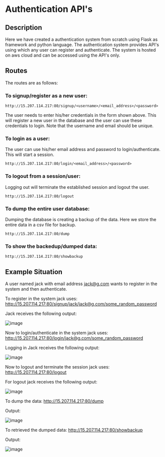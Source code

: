 # Authentication API's

## Description
Here we have created a authentication system from scratch using Flask as framework and python language. 
The authentication system provides API's using which any user can register and authenticate. 
The system is hosted on aws cloud and can be accessed using the API's only. 


## Routes
The routes are as follows:

### To signup/register as a new user:
```
http://15.207.114.217:80/signup/<username>/<email_address>/<password>
```
The user needs to enter his/her credentials in the form shown above. This will register a new user in the database and the user can use these credentials to login. Note that the username and email should be unique.


### To login as a user:
The user can use his/her email address and password to login/authenticate. This will start a session.
```
http://15.207.114.217:80/login/<email_address>/<password>
```

### To logout from a session/user:
Logging out will terminate the established session and logout the user. 
```
http://15.207.114.217:80/logout
```

### To dump the entire user database:
Dumping the database is creating a backup of the data. Here we store the entire data in a csv file for backup. 
```
http://15.207.114.217:80/dump
```

### To show the backedup/dumped data:
```
http://15.207.114.217:80/showbackup
```

## Example Situation
A user named jack with email address jack@g.com wants to register in the system and then authenticate. 

To register in the system jack uses:
http://15.207.114.217:80/signup/jack/jack@g.com/some_random_password

Jack receives the following output:

![image](https://user-images.githubusercontent.com/59885389/115818507-84db4680-a41a-11eb-8707-402bdc88af5d.png)

Now to login/authenticate in the system jack uses:
http://15.207.114.217:80/login/jack@g.com/some_random_password

Logging in Jack receives the following output:

![image](https://user-images.githubusercontent.com/59885389/115818903-69247000-a41b-11eb-9167-736960748e48.png)

Now to logout and terminate the session jack uses:
http://15.207.114.217:80/logout

For logout jack receives the following output:

![image](https://user-images.githubusercontent.com/59885389/115819036-af79cf00-a41b-11eb-8a89-3b2049a6b912.png)

To dump the data:
http://15.207.114.217:80/dump

Output:

![image](https://user-images.githubusercontent.com/59885389/115819632-dc7ab180-a41c-11eb-9f01-d34017808b9a.png)

To retrieved the dumped data:
http://15.207.114.217:80/showbackup

Output:

![image](https://user-images.githubusercontent.com/59885389/115819985-92460000-a41d-11eb-9cfc-d5ce5a86bd5d.png)







